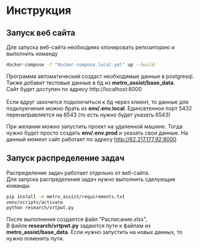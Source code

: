 # Инструкция
## Запуск веб сайта
Для запуска веб-сайта необходимо клонировать репозиторию и выполнить команду
```sh
docker-compose -f "docker-compose.local.yml" up --build
```
Программа автоматический создаст необходимые данные в postgresql. Также добавит тестовые данные в бд из <b>metro_assist/base_data</b>.<br>
Сайт будет доступен по адресу http://localhost:8000 <br><br>
Если вдруг захочется подключиться к бд через клиент, то данные для подклуючения можно брать из <b>env/.env.local</b>. Единсвтенное порт 5432 перенаправляется на 6543 (то есть нужно будет указать 6543)<br>

При желании можно запустить проект на удаленной машине. Тогда нужно будет просто создать <b>env/.env.prod</b> и указать свои данные.
На данный момент сайт работает по адресу http://62.217.177.92:8000

## Запуск распределение задач
Распределение задач работает отдельно от веб-сайта. <br>
Для запуска распределения задач нужно выполнить сделующие команды
```sh
pip install -m metro_assist/requirements.txt
venv/scripts/activate
python research/vrtpwt.py
```
После выполнения создается файл "Расписание.xlsx", <br>
В файле <b>research/vrtpwt.py</b> задаются пути к файлам из <b>metro_assist/base_data</b>. Если нужно запустить на новых данных, то нужно поменять пути.

 

